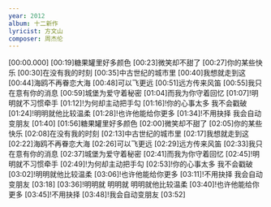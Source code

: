 ```yaml
---
year: 2012
album: 十二新作
lyricist: 方文山
composer: 周杰伦
---
```

[00:00.000]
[00:19]糖果罐里好多颜色
[00:23]微笑却不甜了
[00:27]你的某些快乐
[00:30]在没有我的时刻
[00:35]中古世纪的城市里
[00:40]我想就走到这
[00:44]海鸥不再眷恋大海
[00:48]可以飞更远
[00:51]远方传来风笛
[00:55]我只在意有你的消息
[00:59]城堡为爱守着秘密
[01:04]而我为你守着回忆
[01:07]!明明就不习惯牵手
[01:12]!为何却主动把手勾
[01:16]!你的心事太多 我不会戳破
[01:24]!明明就他比较温柔
[01:28]!也许他能给你更多
[01:34]!不用抉择 我会自动变朋友
[01:40]
[01:56]糖果罐里好多颜色
[02:00]微笑却不甜了
[02:05]你的某些快乐
[02:08]在没有我的时刻
[02:13]中古世纪的城市里
[02:17]我想就走到这
[02:22]海鸥不再眷恋大海
[02:26]可以飞更远
[02:29]远方传来风笛
[02:33]我只在意有你的消息
[02:37]城堡为爱守着秘密
[02:41]而我为你守着回忆
[02:45]!明明就不习惯牵手
[02:49]!为何却主动把手勾
[02:53]!你的心事太多 我不会戳破
[03:02]!明明就他比较温柔
[03:06]!也许他能给你更多
[03:11]!不用抉择 我会自动变朋友
[03:18]
[03:36]!明明就 明明就 明明就他比较温柔
[03:40]!也许他能给你更多
[03:45]!不用抉择
[03:48]!我会自动变朋友
[03:52]